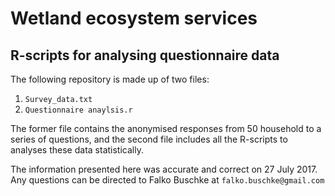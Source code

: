 # Wetland ecosystem services

## R-scripts for analysing questionnaire data
The following repository is made up of two files:

1. `Survey_data.txt`
2. `Questionnaire anaylsis.r`

The former file contains the anonymised responses from 50 household to a series of questions, and the second file includes all the R-scripts to analyses these data statistically.

The information presented here was accurate and correct on 27 July 2017. Any questions can be directed to Falko Buschke at `falko.buschke@gmail.com`
